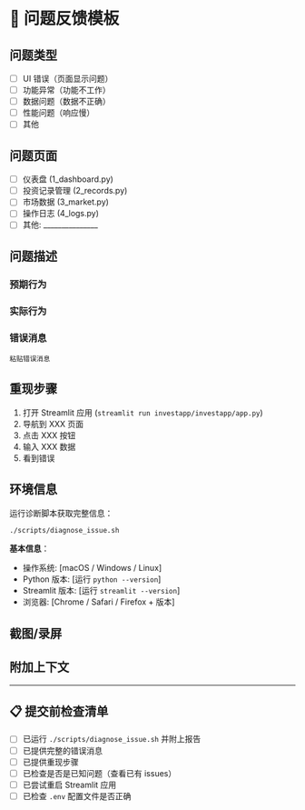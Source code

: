 # 🐛 问题反馈模板

## 问题类型
<!-- 选择一个：UI 错误 / 功能异常 / 数据问题 / 性能问题 / 其他 -->
- [ ] UI 错误（页面显示问题）
- [ ] 功能异常（功能不工作）
- [ ] 数据问题（数据不正确）
- [ ] 性能问题（响应慢）
- [ ] 其他

## 问题页面
<!-- 发生问题的页面 -->
- [ ] 仪表盘 (1_dashboard.py)
- [ ] 投资记录管理 (2_records.py)
- [ ] 市场数据 (3_market.py)
- [ ] 操作日志 (4_logs.py)
- [ ] 其他: _______________

## 问题描述

### 预期行为
<!-- 你期望看到什么？ -->


### 实际行为
<!-- 实际发生了什么？ -->


### 错误消息
<!-- 如果有错误消息，完整粘贴在这里 -->
```
粘贴错误消息
```

## 重现步骤

1. 打开 Streamlit 应用 (`streamlit run investapp/investapp/app.py`)
2. 导航到 XXX 页面
3. 点击 XXX 按钮
4. 输入 XXX 数据
5. 看到错误

## 环境信息

运行诊断脚本获取完整信息：
```bash
./scripts/diagnose_issue.sh
```

**基本信息**：
- 操作系统: [macOS / Windows / Linux]
- Python 版本: [运行 `python --version`]
- Streamlit 版本: [运行 `streamlit --version`]
- 浏览器: [Chrome / Safari / Firefox + 版本]

## 截图/录屏
<!-- 如果可能，添加截图或录屏 -->


## 附加上下文
<!-- 任何其他有助于理解问题的信息 -->


---

## 📋 提交前检查清单

- [ ] 已运行 `./scripts/diagnose_issue.sh` 并附上报告
- [ ] 已提供完整的错误消息
- [ ] 已提供重现步骤
- [ ] 已检查是否是已知问题（查看已有 issues）
- [ ] 已尝试重启 Streamlit 应用
- [ ] 已检查 `.env` 配置文件是否正确
